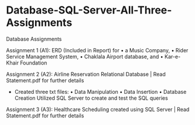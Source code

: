 # Database-SQL-Server-All-Three-Assignments
Database Assignments

Assignment 1 (A1): ERD (Included in Report) for
• a Music Company, 
• Rider Service Management System, 
• Chaklala Airport database, and 
• Kar-e-Khair Foundation

Assignment 2 (A2): Airline Reservation Relational Database | Read Statement.pdf for further details
* Created three txt files:
• Data Manipulation
• Data Insertion
• Database Creation
Utilized SQL Server to create and test the SQL queries

Assignment 3 (A3): Healthcare Scheduling created using SQL Server | Read Statement.pdf for further details
